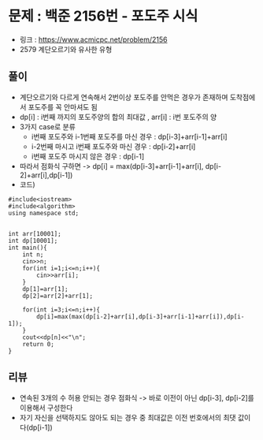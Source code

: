 # 문제 : 백준 2156번 - 포도주 시식

* 링크 : https://www.acmicpc.net/problem/2156
* 2579 계단오르기와 유사한 유형

## 풀이
* 계단오르기와 다르게 연속해서 2번이상 포도주를 안먹은 경우가 존재하며 도착점에서 포도주를 꼭 안마셔도 됨
* dp[i] : i번째 까지의 포도주양의 합의 최대값 , arr[i] : i번 포도주의 양
* 3가지 case로 분류
    * i번째 포도주와 i-1번째 포도주를 마신 경우 : dp[i-3]+arr[i-1]+arr[i]
    * i-2번째 마시고 i번째 포도주와 마신 경우 : dp[i-2]+arr[i]
    * i번째 포도주 마시지 않은 경우 : dp[i-1]
* 따라서 점화식 구하면 -> dp[i] = max(dp[i-3]+arr[i-1]+arr[i], dp[i-2]+arr[i],dp[i-1]) 
* 코드)
```
#include<iostream>
#include<algorithm>
using namespace std;


int arr[10001];
int dp[10001];
int main(){
	int n;
	cin>>n;
	for(int i=1;i<=n;i++){
		cin>>arr[i];
	}
	dp[1]=arr[1];
	dp[2]=arr[2]+arr[1];
	
	for(int i=3;i<=n;i++){
		dp[i]=max(max(dp[i-2]+arr[i],dp[i-3]+arr[i-1]+arr[i]),dp[i-1]);
	}
	cout<<dp[n]<<"\n";
	return 0;
}

```

## 리뷰
* 연속된 3개의 수 허용 안되는 경우 점화식 -> 바로 이전이 아닌 dp[i-3], dp[i-2]를 이용해서 구성한다
* 자기 자신을 선택하지도 않아도 되는 경우 중 최대값은 이전 번호에서의 최댓 값이다(dp[i-1])
